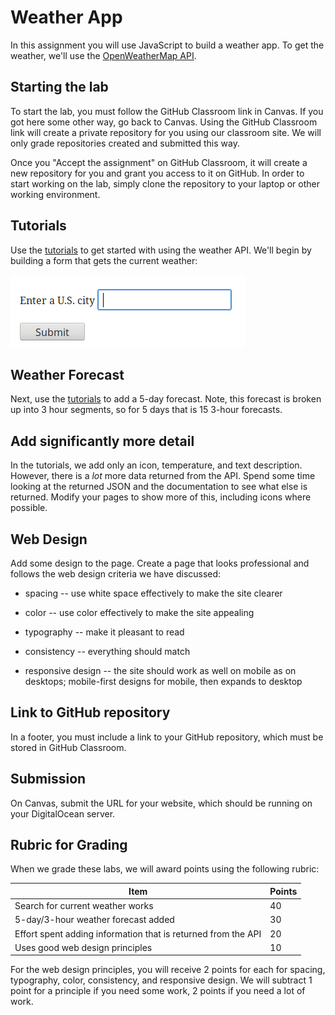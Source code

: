 # Weather App

In this assignment you will use JavaScript to build a weather app.  To
get the weather, we'll use the [OpenWeatherMap
API](https://openweathermap.org/api).

## Starting the lab

To start the lab, you must follow the GitHub Classroom link in Canvas. If you got here some other way, go back to Canvas. Using the GitHub Classroom link will create a private repository for you using our classroom site. We will only grade repositories created and submitted this way.

Once you "Accept the assignment" on GitHub Classroom, it will create a
new repository for you and grant you access to it on GitHub. In order
to start working on the lab, simply clone the repository to your
laptop or other working environment.

## Tutorials

Use the [tutorials](/tutorials/README.md)
to get started with using the weather API. We'll begin by
building a form that gets the current weather:

![weather form](images/weatherForm.png)

## Weather Forecast

Next, use the [tutorials](/tutorials/README.md) to add a 5-day forecast. Note, this forecast is broken up into 3 hour segments, so for 5 days that is 15 3-hour forecasts.

## Add significantly more detail

In the tutorials, we add only an icon, temperature, and text description.
However, there is a *lot* more data returned from the API. Spend some time looking at the returned JSON
and the documentation to see what else is returned. Modify your pages to show more of this, including icons where possible.

## Web Design

Add some design to the page. Create a page that looks professional and
follows the web design criteria we have discussed:

* spacing -- use white space effectively to make the site clearer

* color -- use color effectively to make the site appealing

* typography -- make it pleasant to read

* consistency -- everything should match

* responsive design -- the site should work as well on mobile as on desktops; mobile-first designs for mobile, then expands to desktop

## Link to GitHub repository

In a footer, you must include a link to your GitHub repository, which must be
stored in GitHub Classroom.

## Submission

On Canvas, submit the URL for your website, which should be running on
your DigitalOcean server.

## Rubric for Grading

When we grade these labs, we will award points using the following
rubric:

Item | Points
--- | ---
Search for current weather works | 40
5-day/3-hour weather forecast added  | 30
Effort spent adding information that is returned from the API | 20
Uses good web design principles | 10

For the web design principles, you will receive 2 points for each for
spacing, typography, color, consistency, and responsive design. We
will subtract 1 point for a principle if you need some work, 2 points
if you need a lot of work.
